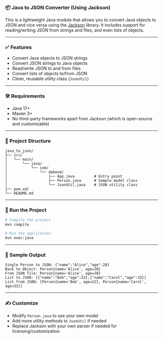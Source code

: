 ### 📦 Java to JSON Converter (Using Jackson)

This is a lightweight Java module that allows you to convert Java objects to JSON and vice versa using the [Jackson](https://github.com/FasterXML/jackson) library. It includes support for reading/writing JSON from strings and files, and even lists of objects.

---

### ✅ Features

- Convert Java objects to JSON strings
- Convert JSON strings to Java objects
- Read/write JSON to and from files
- Convert lists of objects to/from JSON
- Clean, reusable utility class (`JsonUtil`)

---

### 🛠 Requirements

- Java 17+
- Maven 3+
- No third-party frameworks apart from Jackson (which is open-source and customizable)

---

### 📁 Project Structure

```
java_to_json/
├── src/
│   └── main/
│       └── java/
│           └── com/
│               └── debend/
│                   ├── App.java         # Entry point
│                   ├── Person.java      # Sample model class
│                   └── JsonUtil.java    # JSON utility class
├── pom.xml
└── README.md
```

---

### 🚀 Run the Project

```bash
# Compile the project
mvn compile

# Run the application
mvn exec:java
```

---

### 📄 Sample Output

```
Single Person to JSON: {"name":"Alice","age":28}
Back to Object: Person{name='Alice', age=28}
From JSON file: Person{name='Alice', age=28}
List to JSON: [{"name":"Bob","age":22},{"name":"Carol","age":33}]
List from JSON: [Person{name='Bob', age=22}, Person{name='Carol', age=33}]
```

---

### ✍️ Customize

- Modify `Person.java` to use your own model
- Add more utility methods to `JsonUtil` if needed
- Replace Jackson with your own parser if needed for licensing/customization
